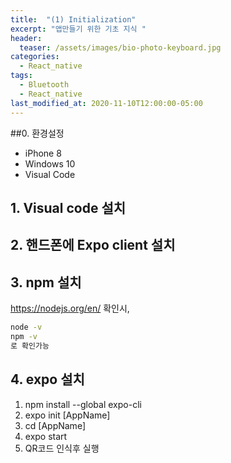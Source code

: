 ```yaml
---
title:  "(1) Initialization"
excerpt: "앱만들기 위한 기초 지식 "
header:
  teaser: /assets/images/bio-photo-keyboard.jpg
categories:
  - React_native
tags:
  - Bluetooth
  - React_native
last_modified_at: 2020-11-10T12:00:00-05:00
---
```

##0. 환경설정   
* iPhone 8
* Windows 10
* Visual Code

## 1. Visual code 설치

## 2. 핸드폰에 Expo client 설치

## 3. npm 설치
https://nodejs.org/en/
확인시,
```cmd
node -v 
npm -v
로 확인가능
```
## 4. expo 설치
1. npm install --global expo-cli
2. expo init [AppName]
3. cd [AppName]
4. expo start
5. QR코드 인식후 실행
<!--stackedit_data:
eyJoaXN0b3J5IjpbNDk0NzEwMDA5XX0=
-->